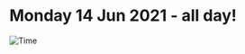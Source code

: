 # Monday 14 Jun 2021 - all day!
![Time](https://github.com/rich-ctm/today/workflows/Time/badge.svg)
